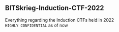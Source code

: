 ## BITSkrieg-Induction-CTF-2022

Everything regarding the Induction CTFs held in 2022  
`HIGHLY CONFIDENTIAL` as of now
